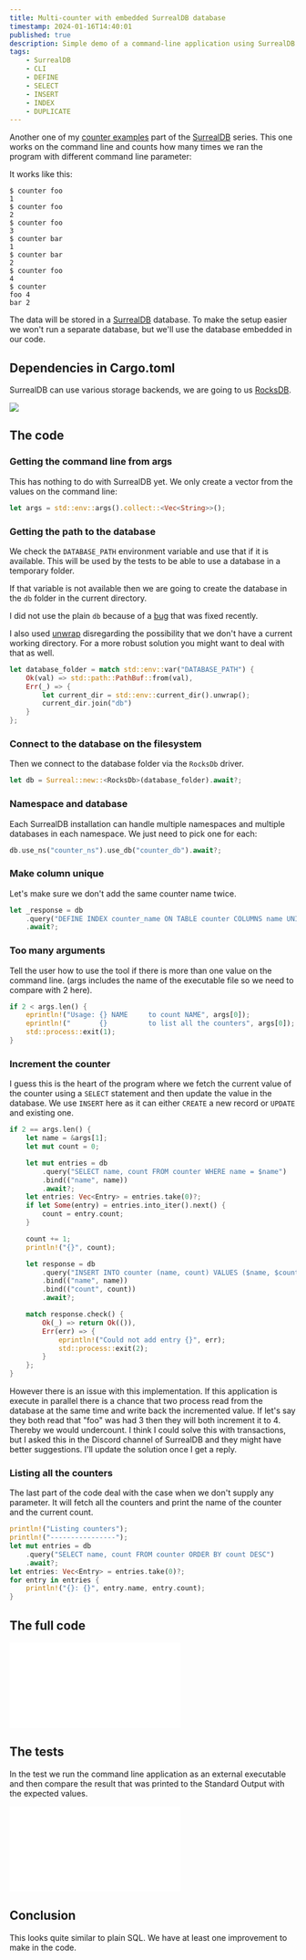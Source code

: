 ```yaml
---
title: Multi-counter with embedded SurrealDB database
timestamp: 2024-01-16T14:40:01
published: true
description: Simple demo of a command-line application using SurrealDB to store several counters.
tags:
    - SurrealDB
    - CLI
    - DEFINE
    - SELECT
    - INSERT
    - INDEX
    - DUPLICATE
---
```


Another one of my [counter examples](https://code-maven.com/counter) part of the [SurrealDB](/surrealdb) series. This one works on the command line and counts how many times we ran the program with different command line parameter:

It works like this:

```
$ counter foo
1
$ counter foo
2
$ counter foo
3
$ counter bar
1
$ counter bar
2
$ counter foo
4
$ counter
foo 4
bar 2
````

The data will be stored in a [SurrealDB](/surrealdb) database. To make the setup easier we won't run a separate database, but we'll use the database embedded in our code.


## Dependencies in Cargo.toml

SurrealDB can use various storage backends, we are going to us [RocksDB](https://rocksdb.org/).

![](examples/surrealdb/cli-multi-counter/Cargo.toml)

## The code

### Getting the command line from args

This has nothing to do with SurrealDB yet. We only create a vector from the values on the command line:


```rust
let args = std::env::args().collect::<Vec<String>>();
```

### Getting the path to the database

We check the `DATABASE_PATH` environment variable and use that if it is available. This will be used by the tests to be able to use
a database in a temporary folder.

If that variable is not available then we are going to create the database in the `db` folder in the current directory.

I did not use the plain `db` because of a [bug](https://github.com/surrealdb/docs.surrealdb.com/issues/185) that was fixed recently.

I also used [unwrap](/unwrap) disregarding the possibility that we don't have a current working directory. For a more robust solution
you might want to deal with that as well.

```rust
let database_folder = match std::env::var("DATABASE_PATH") {
    Ok(val) => std::path::PathBuf::from(val),
    Err(_) => {
        let current_dir = std::env::current_dir().unwrap();
        current_dir.join("db")
    }
};
```

### Connect to the database on the filesystem

Then we connect to the database folder via the `RocksDb` driver.

```rust
let db = Surreal::new::<RocksDb>(database_folder).await?;
```

### Namespace and database

Each SurrealDB installation can handle multiple namespaces and multiple databases in each namespace. We just need to pick one for each:

```rust
db.use_ns("counter_ns").use_db("counter_db").await?;
```

### Make column unique

Let's make sure we don't add the same counter name twice.

```rust
let _response = db
    .query("DEFINE INDEX counter_name ON TABLE counter COLUMNS name UNIQUE")
    .await?;
```

### Too many arguments

Tell the user how to use the tool if there is more than one value on the command line. (args includes the name of the executable file so we need to compare with 2 here).

```rust
if 2 < args.len() {
    eprintln!("Usage: {} NAME     to count NAME", args[0]);
    eprintln!("       {}          to list all the counters", args[0]);
    std::process::exit(1);
}
```

### Increment the counter

I guess this is the heart of the program where we fetch the current value of the counter using a `SELECT` statement and then
update the value in the database. We use `INSERT` here as it can either `CREATE` a new record or `UPDATE` and existing one.

```rust
if 2 == args.len() {
    let name = &args[1];
    let mut count = 0;

    let mut entries = db
        .query("SELECT name, count FROM counter WHERE name = $name")
        .bind(("name", name))
        .await?;
    let entries: Vec<Entry> = entries.take(0)?;
    if let Some(entry) = entries.into_iter().next() {
        count = entry.count;
    }

    count += 1;
    println!("{}", count);

    let response = db
        .query("INSERT INTO counter (name, count) VALUES ($name, $count) ON DUPLICATE KEY UPDATE count=$count")
        .bind(("name", name))
        .bind(("count", count))
        .await?;

    match response.check() {
        Ok(_) => return Ok(()),
        Err(err) => {
            eprintln!("Could not add entry {}", err);
            std::process::exit(2);
        }
    };
}
```

However there is an issue with this implementation. If this application is execute in parallel there is a chance that two process read from the database at the same time and write back the incremented
value. If let's say they both read that "foo" was had 3 then they will both increment it to 4. Thereby we would undercount. I think I could solve this with transactions, but I asked this in the Discord
channel of SurrealDB and they might have better suggestions. I'll update the solution once I get a reply.


### Listing all the counters

The last part of the code deal with the case when we don't supply any parameter. It will fetch all the counters and print the name of the counter and the current count.

```rust
println!("Listing counters");
println!("----------------");
let mut entries = db
    .query("SELECT name, count FROM counter ORDER BY count DESC")
    .await?;
let entries: Vec<Entry> = entries.take(0)?;
for entry in entries {
    println!("{}: {}", entry.name, entry.count);
}
```


## The full code

![](examples/surrealdb/cli-multi-counter/src/main.rs)


## The tests

In the test we run the command line application as an external executable and then compare the result that was printed to the Standard Output with the expected values.

![](examples/surrealdb/cli-multi-counter/tests/tests.rs)

## Conclusion

This looks quite similar to plain SQL. We have at least one improvement to make in the code.

